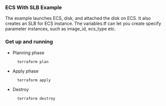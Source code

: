 ### ECS With SLB Example

The example launches ECS, disk, and attached the disk on ECS. It also creates an SLB for ECS instance. The variables.tf can let you create specify parameter instances, such as image_id, ecs_type etc.

### Get up and running

* Planning phase

		terraform plan 

* Apply phase

		terraform apply 


* Destroy 

		terraform destroy